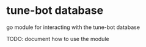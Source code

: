 # tune-bot database
go module for interacting with the tune-bot database

TODO: document how to use the module

